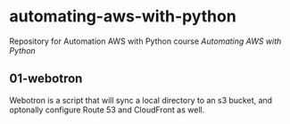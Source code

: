 # automating-aws-with-python

Repository for Automation AWS with Python course *Automating AWS with Python*


## 01-webotron

Webotron is a script that will sync a local directory to an s3 bucket, and optonally configure Route 53 and CloudFront as well.